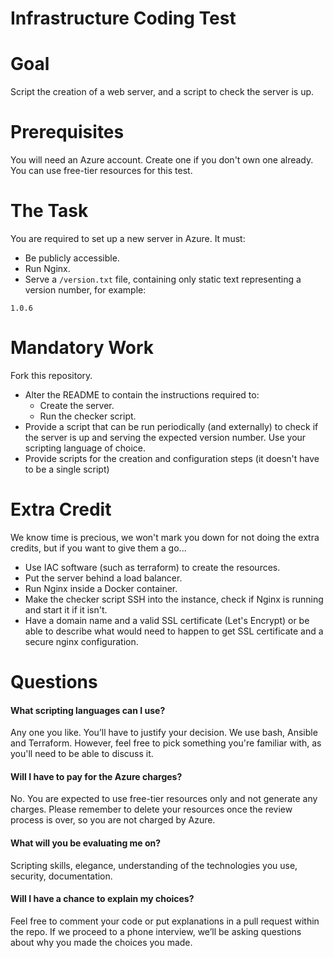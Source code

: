 Infrastructure Coding Test
==========================

# Goal
Script the creation of a web server, and a script to check the server is up.

# Prerequisites
You will need an Azure account. Create one if you don't own one already. You can use free-tier resources for this test.

# The Task
You are required to set up a new server in Azure. It must:

* Be publicly accessible.
* Run Nginx.
* Serve a `/version.txt` file, containing only static text representing a version number, for example:

```
1.0.6
```

# Mandatory Work
Fork this repository.

* Alter the README to contain the instructions required to:
  * Create the server.
  * Run the checker script.
* Provide a script that can be run periodically (and externally) to check if the server is up and serving the expected version number. Use your scripting language of choice.
* Provide scripts for the creation and configuration steps (it doesn't have to be a single script)



# Extra Credit
We know time is precious, we won't mark you down for not doing the extra credits, but if you want to give them a go...

* Use IAC software (such as terraform) to create the resources.
* Put the server behind a load balancer.
* Run Nginx inside a Docker container.
* Make the checker script SSH into the instance, check if Nginx is running and start it if it isn't.
* Have a domain name and a valid SSL certificate (Let's Encrypt) or be able to describe what would need to happen to get SSL certificate and a secure nginx configuration.

# Questions

#### What scripting languages can I use?
Any one you like. You’ll have to justify your decision. We use bash, Ansible and Terraform. However, feel free to pick something you're familiar with, as you'll need to be able to discuss it.

#### Will I have to pay for the Azure charges?
No. You are expected to use free-tier resources only and not generate any charges. Please remember to delete your resources once the review process is over, so you are not charged by Azure.

#### What will you be evaluating me on?
Scripting skills, elegance, understanding of the technologies you use, security, documentation.

#### Will I have a chance to explain my choices?
Feel free to comment your code or put explanations in a pull request within the repo.
If we proceed to a phone interview, we’ll be asking questions about why you made the choices you made.
